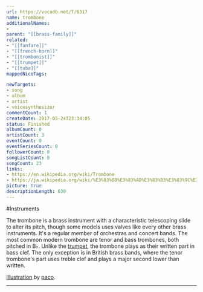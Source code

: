 ```yaml
---
url: https://vocadb.net/T/6317
name: trombone
additionalNames: 
- 
parent: "[[brass-family]]"
related:
- "[[fanfare]]"
- "[[french-horn]]"
- "[[trombonist]]"
- "[[trumpet]]"
- "[[tuba]]"
mappedNicoTags:

newTargets:
- song
- album
- artist
- voicesynthesizer
commentCount: 1
createDate: 2017-05-24T23:34:05
status: Finished
albumCount: 0
artistCount: 3
eventCount: 0
eventSeriesCount: 0
followerCount: 0
songListCount: 0
songCount: 23
links: 
- https://en.wikipedia.org/wiki/Trombone
- https://ja.wikipedia.org/wiki/%E3%83%88%E3%83%AD%E3%83%B3%E3%83%9C%E3%83%BC%E3%83%B3
picture: true
descriptionLength: 630
---
```


#Instruments

The trombone is a brass instrument with a characteristic telescoping slide to alter its pitch, though some models uses valves like every other brass instruments. It's a regular member of orchestras and concert bands.
The most common modern trombone are tenor and bass trombones, both pitched in B♭. Unlike the [trumpet](https://vocadb.net/T/2812/trumpet), the trombone plays as their written part in bass clef. The only exception is in British brass bands, where the tenor trombone's part uses treble clef and plays a major second lower than written.

[Illustration](http://piapro.jp/t/Ymfw) by [paco](http://vocadb.net/Ar/18390).

---

